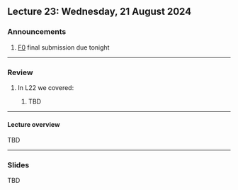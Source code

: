 ## Lecture 23: Wednesday, 21 August 2024

### Announcements

1. [F0](/assignments/F0.md) final submission due tonight

---

### Review

1. In L22 we covered:

    1. TBD

---

#### Lecture overview

TBD

---

### Slides

TBD
